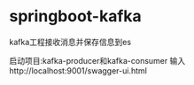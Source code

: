 # springboot-kafka
kafka工程接收消息并保存信息到es


启动项目:kafka-producer和kafka-consumer
输入http://localhost:9001/swagger-ui.html
